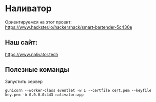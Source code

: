# Наливатор
Ориентируемся на этот проект:
https://www.hackster.io/hackershack/smart-bartender-5c430e

## Наш сайт:
https://www.nalivator.tech

## Полезные команды
Запустить сервер
```
gunicorn --worker-class eventlet -w 1 --certfile cert.pem --keyfile key.pem -b 0.0.0.0:443 nalivator:app
```
